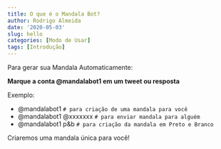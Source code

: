 ```yaml
---
title: O que é o Mandala Bot?
author: Rodrigo Almeida
date: '2020-05-03'
slug: hello
categories: [Modo de Usar]
tags: [Introdução]
---
```


Para gerar sua Mandala Automaticamente:

__Marque a conta @mandalabot1 em um tweet ou resposta__

Exemplo:

- @mandalabot1  `# para criação de uma mandala para você`
- @mandalabot1 @xxxxxxx `# para enviar mandala para alguém`
- @mandalabot1 p&b  `# para criação da mandala em Preto e Branco`

Criaremos uma mandala única para você!

<!-- ![GitHub Logo](/img/mandalas_exemplos.jpg) -->
